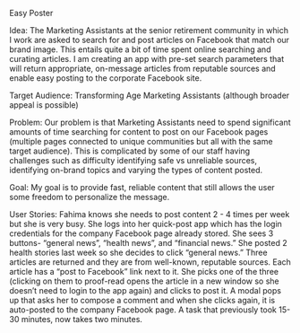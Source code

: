Easy Poster

Idea: The Marketing Assistants at the senior retirement community in which I work are asked to search for and post articles on Facebook that match our brand image.  This entails quite a bit of time spent online searching and curating articles.  I am creating an app with pre-set search parameters that will return appropriate, on-message articles from reputable sources and enable easy posting to the corporate Facebook site.

Target Audience: Transforming Age Marketing Assistants (although broader appeal is possible)

Problem: Our problem is that Marketing Assistants need to spend significant amounts of time searching for content to post on our Facebook pages (multiple pages connected to unique communities but all with the same target audience).  This is complicated by some of our staff having challenges such as difficulty identifying safe vs unreliable sources, identifying on-brand topics and varying the types of content posted.

Goal: My goal is to provide fast, reliable content that still allows the user some freedom to personalize the message.
 
User Stories: Fahima knows she needs to post content 2 - 4 times per week but she is very busy.  She logs into her quick-post app which has the login credentials for the company Facebook page already stored.  She sees 3 buttons- “general news”, “health news”, and “financial news.”  She posted 2 health stories last week so she decides to click “general news.”  Three articles are returned and they are from well-known, reputable sources.  Each article has a “post to Facebook” link next to it.  She picks one of the three (clicking on them to proof-read opens the article in a new window so she doesn’t need to login to the app again) and clicks to post it.  A modal pops up that asks her to compose a comment and when she clicks again, it is auto-posted to the company Facebook page.  A task that previously took 15-30 minutes, now takes two minutes.


